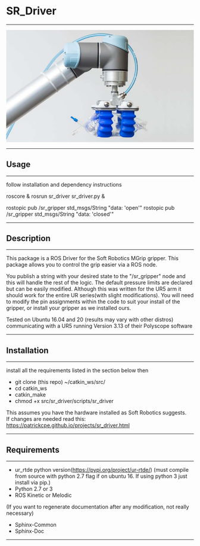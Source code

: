 # SR_Driver

---

<img src="soft_robotics_repo.jpg" alt="Soft Robotics Gripper">


---

## Usage

---

follow installation and dependency instructions

roscore &
rosrun sr_driver sr_driver.py &

rostopic pub /sr_gripper std_msgs/String "data: 'open'"
rostopic pub /sr_gripper std_msgs/String "data: 'closed'"

---

## Description

---

This package is a ROS Driver for the Soft Robotics MGrip gripper. This package allows you to
control the grip easier via a ROS node. 

You publish a string with your desired state to the "/sr_gripper" node and this will handle the rest of the logic.
The default pressure limits are declared but can be easily modified. Although this was written for the UR5 arm it should
work for the entire UR series(with slight modifications). You will need to modify the pin assignments within the code to
suit your install of the gripper, or install your gripper as we installed ours.

Tested on Ubuntu 16.04 and 20 (results may vary with other distros)
communicating with a UR5 running Version 3.13 of their Polyscope software

---

## Installation

---
install all the requirements listed in the section below then

* git clone (this repo) ~/catkin_ws/src/
* cd catkin_ws
* catkin_make
* chmod +x src/sr_driver/scripts/sr_driver

This assumes you have the hardware installed as Soft Robotics suggests.  
If changes are needed read this: <https://patrickcpe.github.io/projects/sr_driver.html>

---

## Requirements

---

* ur_rtde python version(https://pypi.org/project/ur-rtde/) (must compile from source with python 2.7 flag if on ubuntu 16. If using python 3 just install via pip.)
* Python 2.7 or 3
* ROS Kinetic or Melodic


(If you want to regenerate documentation after any modification, not really necessary)
* Sphinx-Common
* Sphinx-Doc


---
